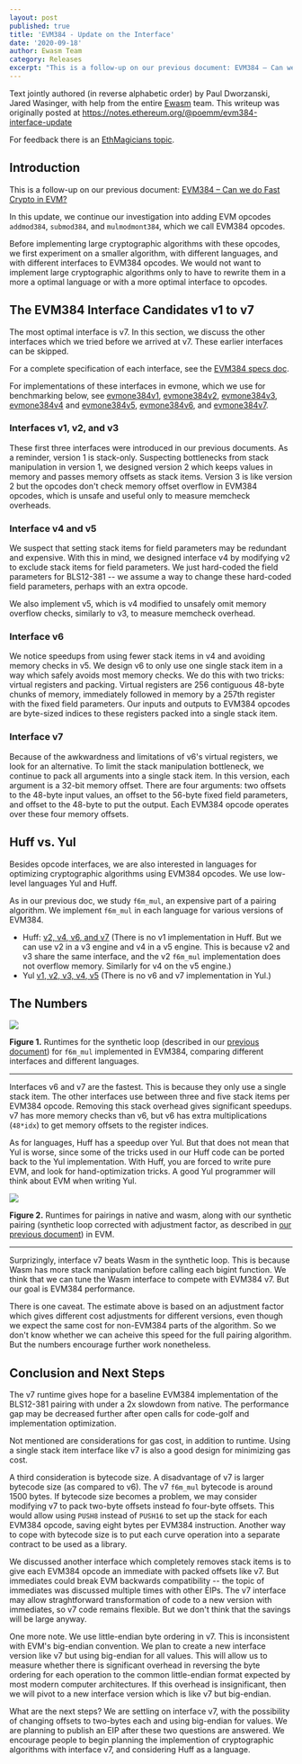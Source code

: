 ```yaml
---
layout: post
published: true
title: 'EVM384 - Update on the Interface'
date: '2020-09-18'
author: Ewasm Team
category: Releases
excerpt: "This is a follow-up on our previous document: EVM384 – Can we do Fast Crypto in EVM?  In this update, we present a summary of EVM384 variants we have developed and discuss the tradeoffs between them."
---
```


Text jointly authored (in reverse alphabetic order) by Paul Dworzanski, Jared Wasinger, with help from the entire [Ewasm](https://github.com/ewasm) team.  This writeup was originally posted at https://notes.ethereum.org/@poemm/evm384-interface-update

For feedback there is an [EthMagicians topic](https://ethereum-magicians.org/t/evm384-feedback-and-discussion/4533).

## Introduction

This is a follow-up on our previous document: [EVM384 – Can we do Fast Crypto in EVM?](https://notes.ethereum.org/@axic/evm384)

In this update, we continue our investigation into adding EVM opcodes `addmod384`, `submod384`, and `mulmodmont384`, which we call EVM384 opcodes.

Before implementing large cryptographic algorithms with these opcodes, we first experiment on a smaller algorithm, with different languages, and with different interfaces to EVM384 opcodes. We would not want to implement large cryptographic algorithms only to have to rewrite them in a more a optimal language or with a more optimal interface to opcodes.

## The EVM384 Interface Candidates v1 to v7

The most optimal interface is v7. In this section, we discuss the other interfaces which we tried before we arrived at v7. These earlier interfaces can be skipped.

For a complete specification of each interface, see the [EVM384 specs doc](https://notes.ethereum.org/6K7FEgPWS2S2Tdw2S5NKmQ).

For implementations of these interfaces in evmone, which we use for benchmarking below, see [evmone384v1](https://github.com/ethereum/evmone/tree/v0.5.0-evm384-v1), [evmone384v2](https://github.com/ethereum/evmone/tree/v0.5.0-evm384-v2), [evmone384v3](https://github.com/ethereum/evmone/tree/v0.5.0-evm384-v2-unsafe), [evmone384v4](https://github.com/jwasinger/evmone/tree/evm384-v4) and [evmone384v5](https://github.com/jwasinger/evmone/tree/evm384-v5), [evmone384v6](https://github.com/jwasinger/evmone/tree/evm384-v6), and [evmone384v7](https://github.com/jwasinger/evmone/tree/evm384-v7).

### Interfaces v1, v2, and v3

These first three interfaces were introduced in our previous documents. As a reminder, version 1 is stack-only. Suspecting bottlenecks from stack manipulation in version 1, we designed version 2 which keeps values in memory and passes memory offsets as stack items. Version 3 is like version 2 but the opcodes don't check memory offset overflow in EVM384 opcodes, which is unsafe and useful only to measure memcheck overheads.

### Interface v4 and v5

We suspect that setting stack items for field parameters may be redundant and expensive. With this in mind, we designed interface v4 by modifying v2 to exclude stack items for field parameters. We just hard-coded the field parameters for BLS12-381 -- we assume a way to change these hard-coded field parameters, perhaps with an extra opcode.

We also implement v5, which is v4 modified to unsafely omit memory overflow checks, similarly to v3, to measure memcheck overhead.

### Interface v6

We notice speedups from using fewer stack items in v4 and avoiding memory checks in v5. We design v6 to only use one single stack item in a way which safely avoids most memory checks. We do this with two tricks: virtual registers and packing. Virtual registers are 256 contiguous 48-byte chunks of memory, immediately followed in memory by a 257th register with the fixed field parameters. Our inputs and outputs to EVM384 opcodes are byte-sized indices to these registers packed into a single stack item.

### Interface v7

Because of the awkwardness and limitations of v6's virtual registers, we look for an alternative. To limit the stack manipulation bottleneck, we continue to pack all arguments into a single stack item. In this version, each argument is a 32-bit memory offset. There are four arguments: two offsets to the 48-byte input values, an offset to the 56-byte fixed field parameters, and offset to the 48-byte to put the output. Each EVM384 opcode operates over these four memory offsets.

## Huff vs. Yul 

Besides opcode interfaces, we are also interested in languages for optimizing cryptographic algorithms using EVM384 opcodes. We use low-level languages Yul and Huff.

As in our previous doc, we study `f6m_mul`, an expensive part of a pairing algorithm. We implement `f6m_mul` in each language for various versions of EVM384.
* Huff: [v2, v4, v6, and v7](https://gist.github.com/poemm/bf50b9c8f18c33c0883461ede3a4ae8a) (There is no v1 implementation in Huff. But we can use v2 in a v3 engine and v4 in a v5 engine. This is because v2 and v3 share the same interface, and the v2 `f6m_mul` implementation does not overflow memory. Similarly for v4 on the v5 engine.)
* Yul [v1, v2, v3, v4, v5](https://github.com/ewasm/evm384_f6m_mul/tree/master/src) (There is no v6 and v7 implementation in Yul.)

## The Numbers

![](https://raw.githubusercontent.com/ewasm/benchmarking/a20307b47aa0435e5c968c94c9b5e564747e9bd3/images/evm384-all-versions.png)

**Figure 1.** Runtimes for the synthetic loop (described in our [previous document](https://notes.ethereum.org/@axic/evm384#The-synthetic-loop)) for `f6m_mul` implemented in EVM384, comparing different interfaces and different languages.

___

Interfaces v6 and v7 are the fastest. This is because they only use a single stack item. The other interfaces use between three and five stack items per EVM384 opcode. Removing this stack overhead gives significant speedups. v7 has more memory checks than v6, but v6 has extra multiplications (`48*idx`) to get memory offsets to the register indices. 

As for languages, Huff has a speedup over Yul. But that does not mean that Yul is worse, since some of the tricks used in our Huff code can be ported back to the Yul implementation. With Huff, you are forced to write pure EVM, and look for hand-optimization tricks. A good Yul programmer will think about EVM when writing Yul.




![](https://raw.githubusercontent.com/ewasm/benchmarking/d3609fb496217ea3b55ad6115f614fec48dced3c/images/evm384-vs-native-wasm.png)

**Figure 2.** Runtimes for pairings in native and wasm, along with our synthetic pairing (synthetic loop corrected with adjustment factor, as described in [our previous document](https://notes.ethereum.org/@axic/evm384#The-synthetic-loop)) in EVM.

---

Surprizingly, interface v7 beats Wasm in the synthetic loop. This is because Wasm has more stack manipulation before calling each bigint function. We think that we can tune the Wasm interface to compete with EVM384 v7. But our goal is EVM384 performance.

There is one caveat. The estimate above is based on an adjustment factor which gives different cost adjustments for different versions, even though we expect the same cost for non-EVM384 parts of the algorithm. So we don't know whether we can acheive this speed for the full pairing algorithm. But the numbers encourage further work nonetheless.


## Conclusion and Next Steps

The v7 runtime gives hope for a baseline EVM384 implementation of the BLS12-381 pairing with under a 2x slowdown from native. The performance gap may be decreased further after open calls for code-golf and implementation optimization.

Not mentioned are considerations for gas cost, in addition to runtime. Using a single stack item interface like v7 is also a good design for minimizing gas cost.

A third consideration is bytecode size. A disadvantage of v7 is larger bytecode size (as compared to v6). The v7 `f6m_mul` bytecode is around 1500 bytes. If bytecode size becomes a problem, we may consider modifying v7 to pack two-byte offsets instead fo four-byte offsets. This would allow using `PUSH8` instead of `PUSH16` to set up the stack for each EVM384 opcode, saving eight bytes per EVM384 instruction. Another way to cope with bytecode size is to put each curve operation into a separate contract to be used as a library.

We discussed another interface which completely removes stack items is to give each EVM384 opcode an immediate with packed offsets like v7. But immediates could break EVM backwards compatibility -- the topic of immediates was discussed multiple times with other EIPs. The v7 interface may allow straghtforward transformation of code to a new version with immediates, so v7 code remains flexible. But we don't think that the savings will be large anyway.

One more note. We use little-endian byte ordering in v7. This is inconsistent with EVM's big-endian convention. We plan to create a new interface version like v7 but using big-endian for all values. This will allow us to measure whether there is significant overhead in reversing the byte ordering for each operation to the common little-endian format expected by most modern computer architectures. If this overhead is insignificant, then we will pivot to a new interface version which is like v7 but big-endian.

What are the next steps? We are settling on interface v7, with the possibility of changing offsets to two-bytes each and using big-endian for values. We are planning to publish an EIP after these two questions are answered. We encourage people to begin planning the implemention of cryptographic algorithms with interface v7, and considering Huff as a language.
